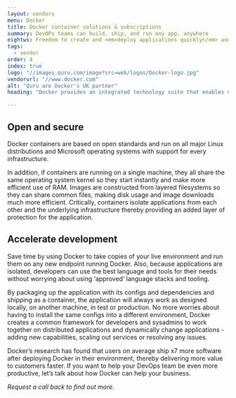 ```yaml
---
layout: vendors
menu: Docker
title: Docker container solutions & subscriptions
summary: DevOPs teams can build, ship, and run any app, anywhere
eightws: Freedom to create and <em>deploy applications quickly</em> and easily
tags:
  - vendor
order: 4
index: true
logo: "//images.quru.com/image?src=web/logos/Docker-logo.jpg"
vendorurl: "//www.docker.com"
alt: "Quru are Docker's UK partner"
heading: "Docker provides an integrated technology suite that enables development and IT operations teams to build, ship, and run distributed applications anywhere.</p><p>Docker allows you to package an application with all of its dependencies into a standardized unit for software development. Docker containers wrap up a piece of software in a complete filesystem that contains everything it needs to run: code, runtime, system tools, system libraries – anything you can install on a server. This guarantees that it will always run the same on any computer, on any infrastructure and in any cloud.</p><p>Agility - Docker gives developers the freedom to define environments, create and deploy applications faster and easier, and the flexibility for IT to respond to change.</p><p>Control - Docker enables developers to own all the code from infrastructure to application and IT to standardize, secure and scale the operating environment.</p><p>Portability - Docker gives you choice without complexity, from a laptop to a team, to private infrastructure and public cloud providers."

---
```


## Open and secure

Docker containers are based on open standards and run on all major Linux distributions and Microsoft operating systems with support for every infrastructure.

In addition, if containers are running on a single machine, they all share the same operating system kernel so they start instantly and make more efficient use of RAM. Images are constructed from layered filesystems so they can share common files, making disk usage and image downloads much more efficient. Critically, containers isolate applications from each other and the underlying infrastructure thereby providing an added layer of protection for the application.

## Accelerate development

Save time by using Docker to take copies of your live environment and run them on any new endpoint running Docker. Also, because applications are isolated, developers can use the best language and tools for their needs without worrying about using ‘approved’ language stacks and tooling.

By packaging up the application with its configs and dependencies and shipping as a container, the application will always work as designed locally, on another machine, in test or production. No more worries about having to install the same configs into a different environment, Docker creates a common framework for developers and sysadmins to work together on distributed applications and dynamically change applications - adding new capabilities, scaling out services or resolving any issues.

Docker’s research has found that users on average ship x7 more software after deploying Docker in their environment, thereby delivering more value to customers faster. If you want to help your DevOps team be even more productive, let’s talk about how Docker can help your business.

*Request a call back to find out more.*
